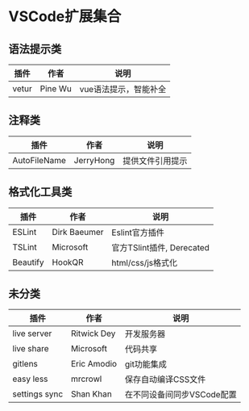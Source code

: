 # VSCode扩展集合

## 语法提示类

|插件|作者|说明|
|---|---|---|
|vetur|Pine Wu|vue语法提示，智能补全|

## 注释类

|插件|作者|说明|
|---|---|---|
|AutoFileName|JerryHong|提供文件引用提示|

## 格式化工具类

|插件|作者|说明|
|---|---|---|
|ESLint|Dirk Baeumer|Eslint官方插件|
|TSLint|Microsoft|官方TSlint插件, Derecated|
|Beautify|HookQR|html/css/js格式化|


## 未分类

|插件|作者|说明|
|---|---|---|
|live server|Ritwick Dey|开发服务器|
|live share|Microsoft|代码共享|
|gitlens|Eric Amodio|git功能集成|
|easy less|mrcrowl|保存自动编译CSS文件|
|settings sync|Shan Khan|在不同设备间同步VSCode配置|
